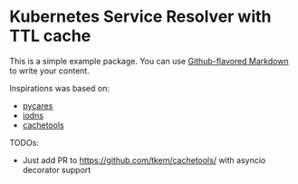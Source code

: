 # Kubernetes Service Resolver with TTL cache

This is a simple example package. You can use
[Github-flavored Markdown](https://guides.github.com/features/mastering-markdown/)
to write your content.

Inspirations was based on:
- [pycares](https://github.com/saghul/pycares)
- [iodns](https://github.com/saghul/aiodns)
- [cachetools](https://github.com/tkem/cachetools/)

TODOs:
- Just add PR to https://github.com/tkem/cachetools/ with asyncio decorator support
